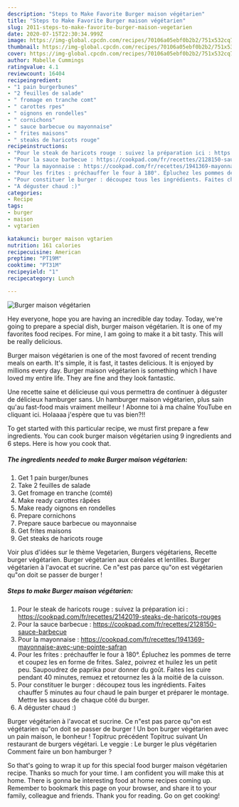 ```yaml
---
description: "Steps to Make Favorite Burger maison végétarien"
title: "Steps to Make Favorite Burger maison végétarien"
slug: 2011-steps-to-make-favorite-burger-maison-vegetarien
date: 2020-07-15T22:30:34.999Z
image: https://img-global.cpcdn.com/recipes/70106a05ebf0b2b2/751x532cq70/burger-maison-vegetarien-photo-principale-de-la-recette.jpg
thumbnail: https://img-global.cpcdn.com/recipes/70106a05ebf0b2b2/751x532cq70/burger-maison-vegetarien-photo-principale-de-la-recette.jpg
cover: https://img-global.cpcdn.com/recipes/70106a05ebf0b2b2/751x532cq70/burger-maison-vegetarien-photo-principale-de-la-recette.jpg
author: Mabelle Cummings
ratingvalue: 4.1
reviewcount: 16404
recipeingredient:
- "1 pain burgerbunes"
- "2 feuilles de salade"
- " fromage en tranche comt"
- " carottes rpes"
- " oignons en rondelles"
- " cornichons"
- " sauce barbecue ou mayonnaise"
- " frites maisons"
- " steaks de haricots rouge"
recipeinstructions:
- "Pour le steak de haricots rouge : suivez la préparation ici : https://cookpad.com/fr/recettes/2142019-steaks-de-haricots-rouges"
- "Pour la sauce barbecue : https://cookpad.com/fr/recettes/2128150-sauce-barbecue"
- "Pour la mayonnaise : https://cookpad.com/fr/recettes/1941369-mayonnaise-avec-une-pointe-safran"
- "Pour les frites : préchauffer le four à 180°. Épluchez les pommes de terre et coupez les en forme de frites. Salez, poivrez et huilez les un petit peu. Saupoudrez de paprika pour donner du goût. Faites les cuire pendant 40 minutes, remuez et retournez les à la moitié de la cuisson."
- "Pour constituer le burger : découpez tous les ingrédients. Faites chauffer 5 minutes au four chaud le pain burger et préparer le montage. Mettre les sauces de chaque côté du burger."
- "A déguster chaud :)"
categories:
- Recipe
tags:
- burger
- maison
- vgtarien

katakunci: burger maison vgtarien 
nutrition: 161 calories
recipecuisine: American
preptime: "PT19M"
cooktime: "PT31M"
recipeyield: "1"
recipecategory: Lunch

---
```



![Burger maison végétarien](https://img-global.cpcdn.com/recipes/70106a05ebf0b2b2/751x532cq70/burger-maison-vegetarien-photo-principale-de-la-recette.jpg)

Hey everyone, hope you are having an incredible day today. Today, we're going to prepare a special dish, burger maison végétarien. It is one of my favorites food recipes. For mine, I am going to make it a bit tasty. This will be really delicious.

Burger maison végétarien is one of the most favored of recent trending meals on earth. It's simple, it is fast, it tastes delicious. It is enjoyed by millions every day. Burger maison végétarien is something which I have loved my entire life. They are fine and they look fantastic.

Une recette saine et délicieuse qui vous permettra de continuer à déguster de délicieux hamburger sans. Un hamburger maison végétarien, plus sain qu&#39;au fast-food mais vraiment meilleur ! Abonne toi à ma chaîne YouTube en cliquant ici. Holaaaa j&#39;espère que tu vas bien?!!


To get started with this particular recipe, we must first prepare a few ingredients. You can cook burger maison végétarien using 9 ingredients and 6 steps. Here is how you cook that.

<!--inarticleads1-->

##### The ingredients needed to make Burger maison végétarien:

1. Get 1 pain burger/bunes
1. Take 2 feuilles de salade
1. Get  fromage en tranche (comté)
1. Make ready  carottes râpées
1. Make ready  oignons en rondelles
1. Prepare  cornichons
1. Prepare  sauce barbecue ou mayonnaise
1. Get  frites maisons
1. Get  steaks de haricots rouge


Voir plus d&#39;idées sur le thème Vegetarien, Burgers végétariens, Recette burger végétarien. Burger végétarien aux céréales et lentilles. Burger végétarien à l&#39;avocat et sucrine. Ce n&#34;est pas parce qu&#34;on est végétarien qu&#34;on doit se passer de burger ! 

<!--inarticleads2-->

##### Steps to make Burger maison végétarien:

1. Pour le steak de haricots rouge : suivez la préparation ici : https://cookpad.com/fr/recettes/2142019-steaks-de-haricots-rouges
1. Pour la sauce barbecue : https://cookpad.com/fr/recettes/2128150-sauce-barbecue
1. Pour la mayonnaise : https://cookpad.com/fr/recettes/1941369-mayonnaise-avec-une-pointe-safran
1. Pour les frites : préchauffer le four à 180°. Épluchez les pommes de terre et coupez les en forme de frites. Salez, poivrez et huilez les un petit peu. Saupoudrez de paprika pour donner du goût. Faites les cuire pendant 40 minutes, remuez et retournez les à la moitié de la cuisson.
1. Pour constituer le burger : découpez tous les ingrédients. Faites chauffer 5 minutes au four chaud le pain burger et préparer le montage. Mettre les sauces de chaque côté du burger.
1. A déguster chaud :)


Burger végétarien à l&#39;avocat et sucrine. Ce n&#34;est pas parce qu&#34;on est végétarien qu&#34;on doit se passer de burger ! Un bon burger végétarien avec un pain maison, le bonheur ! Topitruc précédent Topitruc suivant Un restaurant de burgers végétari. Le veggie : Le burger le plus végétarien Comment faire un bon hamburger ? 

So that's going to wrap it up for this special food burger maison végétarien recipe. Thanks so much for your time. I am confident you will make this at home. There is gonna be interesting food at home recipes coming up. Remember to bookmark this page on your browser, and share it to your family, colleague and friends. Thank you for reading. Go on get cooking!
